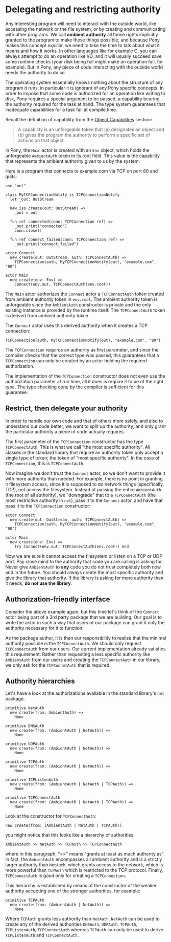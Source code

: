 # Delegating and restricting authority

Any interesting program will need to interact with the outside world, like accessing the network or the file system, or by creating and communicating with other programs. We call __ambient authority__ all those rights implicitly granted to the program to make these things possible, and because Pony makes this concept *explicit*, we need to take the time to talk about what it means and how it works. In other languages like for example C, you can always attempt to do an operation like I/O, and it will usually succeed save some runtime checks (your disk being full might make an operation fail, for example). But in Pony, any piece of code interacting with the outside world needs the authority to do so.

The operating system essentially knows nothing about the structure of any program it runs, in particular it is ignorant of any Pony specific concepts. In order to impose that some code is authorized for an operation like writing to disk, Pony requires a special argument to be passed, a capability bearing the authority required for the task at hand. The type system guarantees that inadequate capabilities for a task fail at compile time.

Recall the definition of capability from the [Object Capabilities](/object-capabilities/object-capabilities.md) section:

> A capability is an unforgeable token that (a) designates an object and (b) gives the program the authority to perform a specific set of actions on that object.

In Pony, the `Main` actor is created with an `Env` object, which holds the unforgeable `AmbientAuth` token in its root field. This value is the capability that represents the ambient authority given to us by the system.

Here is a program that connects to example.com via TCP on port 80 and quits:

```pony
use "net"

class MyTCPConnectionNotify is TCPConnectionNotify
  let _out: OutStream

  new iso create(out: OutStream) =>
    _out = out

  fun ref connected(conn: TCPConnection ref) =>
    _out.print("connected")
    conn.close()

  fun ref connect_failed(conn: TCPConnection ref) =>
    _out.print("connect_failed")

actor Connect
  new create(out: OutStream, auth: TCPConnectAuth) =>
    TCPConnection(auth, MyTCPConnectionNotify(out), "example.com", "80")

actor Main
  new create(env: Env) =>
    Connect(env.out, TCPConnectAuth(env.root))
```

The `Main` actor authorizes the `Connect` actor a `TCPConnectAuth` token created from ambient authority token in `env.root`. The ambient authority token is unforgeable since the `AmbientAuth` constructor is private and the only existing instance is provided by the runtime itself. The `TCPConnectAuth` token is derived from ambient authority token.

The `Connect` actor uses this derived authority when it creates a TCP connection:

```pony
TCPConnection(auth, MyTCPConnectionNotify(out), "example.com", "80")
```

The `TCPConnection` requires an authority as first parameter, and since the compiler checks that the correct type was passed, this guarantees that a `TCPConnection` can only be created by an actor holding the required authorization.

The implementation of the `TCPConnection` constructor does not even use the authorization parameter at run time, all it does is require it to be of the right type. The type checking done by the compiler is sufficient for this guarantee.

## Restrict, then delegate your authority

In order to handle our own code and that of others more safely, and also to understand our code better, we want to split up the authority, and only grant the particular authority a piece of code actually requires.

The first parameter of the `TCPConnection` constructor has the type `TCPConnectAuth`. This is what we call "the most specific authority". All classes in the standard library that require an authority token only accept a single type of token; the token of "most specific authority". In the case of `TCPConnection`, this is `TCPConnectAuth`.

Now imagine we don't trust the `Connect` actor, so we don't want to provide it with more authority than needed. For example, there is no point in granting it filesystem access, since it is supposed to do network things (specifically, TCP), not access the filesystem. Instead of passing the entire `AmbientAuth` (the root of all authority), we "downgrade" that to a `TCPConnectAuth` (the most restrictive authority in `net`), pass it to the `Connect` actor, and have that pass it to the `TCPConnection` constructor:

```pony
actor Connect
  new create(out: OutStream, auth: TCPConnectAuth) =>
    TCPConnection(auth, MyTCPConnectionNotify(out), "example.com", "80")

actor Main
  new create(env: Env) =>
    try Connect(env.out, TCPConnectAuth(env.root)) end
```

Now we are sure it cannot access the filesystem or listen on a TCP or UDP port. Pay close mind to the authority that code you are calling is asking for. Never give `AmbientAuth` to __any__ code you do not trust completely both now and in the future. You should always create the most specific authority and give the library that authority. If the library is asking for more authority than it needs, __do not use the library__.

## Authorization-friendly interface

Consider the above example again, but this time let's think of the `Connect` actor being part of a 3rd party package that we are building. Our goal is to write the actor in such a way that users of our package can grant it only the authority necessary for it to function.

As the package author, it is then our responsibility to realize that the minimal authority possible is the `TCPConnectAuth`. We should only request `TCPConnectAuth` from our users. Our current implementation already satisfies this requirement. Rather than requesting a less specific authority like `AmbientAuth` from our users and creating the `TCPConnectAuth` in our library, we only ask for the `TCPConnetAuth` that is required.

## Authority hierarchies

Let's have a look at the authorizations available in the standard library's `net` package.

```pony
primitive NetAuth
  new create(from: AmbientAuth) =>
    None

primitive DNSAuth
  new create(from: (AmbientAuth | NetAuth)) =>
    None

primitive UDPAuth
  new create(from: (AmbientAuth | NetAuth)) =>
    None

primitive TCPAuth
  new create(from: (AmbientAuth | NetAuth)) =>
    None

primitive TCPListenAuth
  new create(from: (AmbientAuth | NetAuth | TCPAuth)) =>
    None

primitive TCPConnectAuth
  new create(from: (AmbientAuth | NetAuth | TCPAuth)) =>
    None
```

Look at the constructor for `TCPConnectAuth`:

```pony
new create(from: (AmbientAuth | NetAuth | TCPAuth))
```

you might notice that this looks like a hierarchy of authorities:

`AmbientAuth >> NetAuth >> TCPAuth >> TCPConnectAuth`

where in this paragraph, ">>" means "grants at least as much authority as". In fact, the `AmbientAuth` encompasses all ambient authority and is a strictly larger authority than `NetAuth`, which grants access to the network, which is more powerful than `TCPAuth` which is restricted to the TCP protocol. Finally, `TCPConnectAuth` is good only for creating a `TCPConnection`.

This hierarchy is established by means of the constructor of the weaker authority accepting one of the stronger authorities, for example:

```pony
primitive TCPAuth
  new create(from: (AmbientAuth | NetAuth)) =>
    None
```

Where `TCPAuth` grants less authority than `NetAuth`. `NetAuth` can be used to create any of the derived authorities `DNSAuth`, `UDPAuth`, `TCPAuth`, `TCPListenAuth`, `TCPConnectAuth` whereas `TCPAuth` can only be used to derive `TCPListenAuth` and `TCPConnectAuth`.
